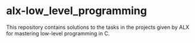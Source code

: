 # alx-low_level_programming
This repository contains solutions to the tasks in the projects given by ALX for mastering low-level programming in C.
